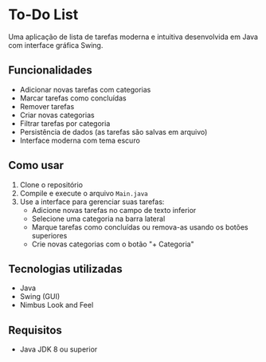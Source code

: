 # To-Do List 

Uma aplicação de lista de tarefas moderna e intuitiva desenvolvida em Java com interface gráfica Swing.

## Funcionalidades

- Adicionar novas tarefas com categorias
- Marcar tarefas como concluídas
- Remover tarefas
- Criar novas categorias
- Filtrar tarefas por categoria
- Persistência de dados (as tarefas são salvas em arquivo)
- Interface moderna com tema escuro

## Como usar

1. Clone o repositório
2. Compile e execute o arquivo `Main.java`
3. Use a interface para gerenciar suas tarefas:
   - Adicione novas tarefas no campo de texto inferior
   - Selecione uma categoria na barra lateral
   - Marque tarefas como concluídas ou remova-as usando os botões superiores
   - Crie novas categorias com o botão "+ Categoria"

## Tecnologias utilizadas

- Java
- Swing (GUI)
- Nimbus Look and Feel

## Requisitos

- Java JDK 8 ou superior
